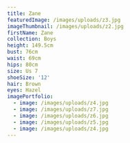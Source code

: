 ```yaml
---
title: Zane
featuredImage: /images/uploads/z3.jpg
imageThumbnail: /images/uploads/z2.jpg
firstName: Zane
collection: Boys
height: 149.5cm
bust: 76cm
waist: 69cm
hips: 80cm
size: Us 7
shoeSize: '12'
hair: Brown
eyes: Hazel
imagePortfolio:
  - image: /images/uploads/z4.jpg
  - image: /images/uploads/z7.jpg
  - image: /images/uploads/z6.jpg
  - image: /images/uploads/z5.jpg
  - image: /images/uploads/z4.jpg
---
```


